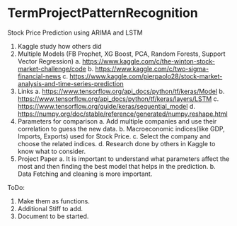 # TermProjectPatternRecognition
Stock Price Prediction using ARIMA and LSTM

1. Kaggle study how others did
2. Multiple Models (FB Prophet, XG Boost, PCA, Random Forests, Support Vector Regression)
  a. https://www.kaggle.com/c/the-winton-stock-market-challenge/code
  b. https://www.kaggle.com/c/two-sigma-financial-news
  c. https://www.kaggle.com/pierpaolo28/stock-market-analysis-and-time-series-prediction
3. Links
  a. https://www.tensorflow.org/api_docs/python/tf/keras/Model
  b. https://www.tensorflow.org/api_docs/python/tf/keras/layers/LSTM
  c. https://www.tensorflow.org/guide/keras/sequential_model
  d. https://numpy.org/doc/stable/reference/generated/numpy.reshape.html
4. Parameters for comparison
  a. Add multiple companies and use their correlation to guess the new data.
  b. Macroeconomic indices(like GDP, Imports, Exports) used for Stock Price.
  c. Select the company and choose the related indices.
  d. Research done by others in Kaggle to know what to consider.
5. Project Paper
  a. It is important to understand what parameters affect the most and then finding the best model that helps in the prediction.
  b. Data Fetching and cleaning is more important.



ToDo:
1. Make them as functions.
2. Additional Stiff to add.
3. Document to be started.
